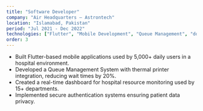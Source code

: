 ```yaml
---
title: "Software Developer"
company: "Air Headquarters — Astrontech"
location: "Islamabad, Pakistan"
period: "Jul 2021 - Dec 2022"
technologies: ["Flutter", "Mobile Development", "Queue Management", "dotNet Core","Authentication"]
order: 3
---
```


- Built Flutter-based mobile applications used by 5,000+ daily users in a hospital environment.
- Developed a Queue Management System with thermal printer integration, reducing wait times by 20%.
- Created a real-time dashboard for hospital resource monitoring used by 15+ departments.
- Implemented secure authentication systems ensuring patient data privacy.